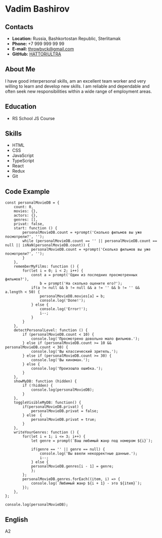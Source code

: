 # Vadim Bashirov
## Contacts
* **Location:** Russia, Bashkortostan Republic, Sterlitamak
* **Phone:** +7 999 999 99 99
* **E-mail:** throwbvck@gmail.com
* **GitHub:** [HATTORIULTRA](https://github.com/HATTORIULTRA)
## About Me
I have good interpersonal skills, am an excellent team worker and very willing to learn and develop new skills.
I am reliable and dependable and often seek new responsibilities within a wide range of employment areas.
## Education
* RS School JS Course
## Skills
* HTML
* CSS
* JavaScript
* TypeScript
* React
* Redux
* Git
## Code Example
```**JavaScript**  Object with methods
const personalMovieDB = {
    count: 0,
    movies: {},
    actors: {},
    genres: [],
    privat: false,
    start: function () {
        personalMovieDB.count = +prompt('Сколько фильмов вы уже посмотрели?', '');
        while (personalMovieDB.count == '' || personalMovieDB.count == null || isNaN(personalMovieDB.count)) {
            personalMovieDB.count = +prompt('Сколько фильмов вы уже посмотрели?', '');
        }
    },
    rememberMyFilms: function () {
        for(let i = 0; i < 2; i++) {
            const a = prompt('Один из последних просмотренных фильмов?'),
                b = prompt('На сколько оцените его?');
            if(a != null && b != null && a != '' && b != '' && a.length < 50) {
                personalMovieDB.movies[a] = b;
                console.log('Done!');
            } else {
                console.log('Error!');
                i--;
            }
        }
    },
    detectPersonalLevel: function () {
        if (personalMovieDB.count < 10) {
            console.log('Просмотрено довольно мало фильмов.');
        } else if (personalMovieDB.count >= 10 && personalMovieDB.count < 30) {
            console.log('Вы классический зритель.');
        } else if (personalMovieDB.count >= 30) {
            console.log('Вы киноман.');
        } else {
            console.log('Произошла ошибка.');
        }
    },
    showMyDB: function (hidden) {
        if (!hidden) {
            console.log(personalMovieDB);
        }
    },
    toggleVisibleMyDB: function() {
        if(personalMovieDB.privat) {
            personalMovieDB.privat = false;
        } else  {
            personalMovieDB.privat = true;
        }
    },
    writeYourGenres: function () {
        for(let i = 1; i <= 3; i++) {
            let genre = prompt(`Ваш любимый жанр под номером ${i}`);

            if(genre == '' || genre == null) {
                console.log('Вы ввели некорректные данные.');
                i--;
            } else {
            personalMovieDB.genres[i - 1] = genre;
            };
        };
        personalMovieDB.genres.forEach((item, i) => {
            console.log(`Любимый жанр ${i + 1} - это ${item}`);
        });
    },
};

console.log(personalMovieDB);
```
## English
A2